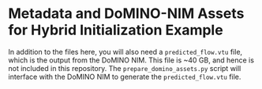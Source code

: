 # Metadata and DoMINO-NIM Assets for Hybrid Initialization Example

In addition to the files here, you will also need a `predicted_flow.vtu` file,
which is the output from the DoMINO NIM. This file is ~40 GB, and hence is not
included in this repository. The `prepare_domino_assets.py` script will
interface with the DoMINO NIM to generate the `predicted_flow.vtu` file.

